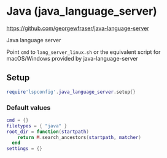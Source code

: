 # Java (java_language_server)

https://github.com/georgewfraser/java-language-server

Java language server

Point `cmd` to `lang_server_linux.sh` or the equivalent script for macOS/Windows provided by java-language-server


## Setup

```lua
require'lspconfig'.java_language_server.setup{}
```


### Default values

```lua
cmd = {}
filetypes = { "java" }
root_dir = function(startpath)
    return M.search_ancestors(startpath, matcher)
  end
settings = {}
```




